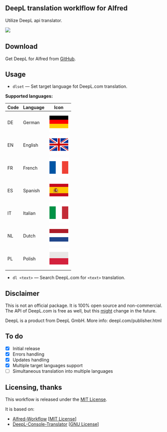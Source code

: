 DeepL translation worklflow for Alfred
-----------------

Utilize DeepL api translator.

![](/demo/deepl-workflow-demo.gif "")

Download
--------

Get DeepL for Alfred from [GitHub](https://github.com/Skoda091/alfred-deepl/releases).

Usage
-----

* `dlset` — Set target language fot DeepL.com translation.

**Supported languages:**

| Code | Language  | Icon                     |
| ---- | --------- | ------------------------ |
| DE   | German    |![](/lang_icons/de.png "")|
| EN   | English   |![](/lang_icons/en.png "")|
| FR   | French    |![](/lang_icons/fr.png "")|
| ES   | Spanish   |![](/lang_icons/es.png "")|
| IT   | Italian   |![](/lang_icons/it.png "")|
| NL   | Dutch     |![](/lang_icons/nl.png "")|
| PL   | Polish    |![](/lang_icons/pl.png "")|

* `dl <text>` — Search DeepL.com for `<text>` translation.

Disclaimer
-----

This is not an official package. It is 100% open source and non-commercial. The API of DeepL.com is free as well, but this [might](https://www.heise.de/newsticker/meldung/Maschinelles-Uebersetzen-Deutsches-Start-up-DeepL-will-230-Sprachkombinationen-unterstuetzen-3836533.html) change in the future.

DeepL is a product from DeepL GmbH. More info: deepl.com/publisher.html

To do
-----------------

* [x] Initial release
* [x] Errors handling
* [x] Updates handling
* [x] Multiple target languages support
* [ ] Simultaneous translation into multiple languages

Licensing, thanks
-----------------

This workflow is released under the [MIT License](https://opensource.org/licenses/MIT).

It is based on:
* [Alfred-Workflow](https://github.com/deanishe/alfred-workflow) [[MIT License](https://opensource.org/licenses/MIT)]
* [DeepL-Console-Translator](https://github.com/pinae/DeepL-Console-Translator.git) [[GNU License](https://www.gnu.org/licenses/gpl-3.0.en.html)]


[alfred]: https://www.alfredapp.com/
[mit]: http://opensource.org/licenses/MIT
[alfred-workflow]: http://www.deanishe.net/alfred-workflow/
